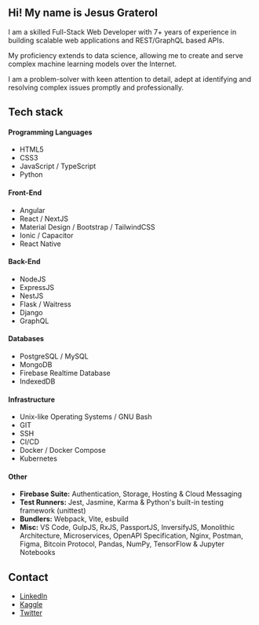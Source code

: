## Hi! My name is Jesus Graterol

I am a skilled Full-Stack Web Developer with 7+ years of experience in building scalable web applications and REST/GraphQL based APIs.

My proficiency extends to data science, allowing me to create and serve complex machine learning models over the Internet.

I am a problem-solver with keen attention to detail, adept at identifying and resolving complex issues promptly and professionally.


## Tech stack



#### Programming Languages

- HTML5
- CSS3
- JavaScript / TypeScript
- Python


#### Front-End

- Angular
- React / NextJS
- Material Design / Bootstrap / TailwindCSS
- Ionic / Capacitor
- React Native


#### Back-End

- NodeJS
- ExpressJS
- NestJS
- Flask / Waitress
- Django
- GraphQL


#### Databases

- PostgreSQL / MySQL
- MongoDB 
- Firebase Realtime Database
- IndexedDB

  
#### Infrastructure

- Unix-like Operating Systems / GNU Bash
- GIT
- SSH
- CI/CD
- Docker / Docker Compose
- Kubernetes


#### Other

- **Firebase Suite:** Authentication, Storage, Hosting & Cloud Messaging
- **Test Runners:** Jest, Jasmine, Karma & Python's built-in testing framework (unittest)
- **Bundlers:** Webpack, Vite, esbuild
- **Misc:** VS Code, GulpJS, RxJS, PassportJS, InversifyJS, Monolithic Architecture, Microservices, OpenAPI Specification, Nginx, Postman, Figma, Bitcoin Protocol, Pandas, NumPy, TensorFlow & Jupyter Notebooks


## Contact
- [LinkedIn](https://www.linkedin.com/in/jesus-graterol/)
- [Kaggle](https://www.kaggle.com/jesusgraterol)
- [Twitter](https://twitter.com/jesusgrat_dev)
